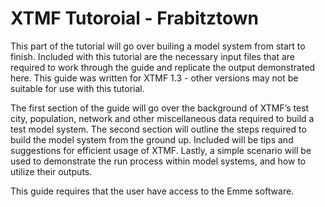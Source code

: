 # XTMF Tutoroial - Frabitztown

This part of the tutorial will go over builing a model system from start to finish. Included with this tutorial are the necessary input files that are required to work through the guide and replicate the output demonstrated here. This guide was written for XTMF 1.3 - other versions may not be suitable for use with this tutorial.

The first section of the guide will go over the background of XTMF’s test city, population, network and other miscellaneous data required to build a test model system. The second section will outline the steps required to build the model system from the ground up. Included will be tips and suggestions for efficient usage of XTMF. Lastly, a simple scenario will be used to demonstrate the run process within model systems, and how to utilize their outputs.

This guide requires that the user have access to the Emme software.